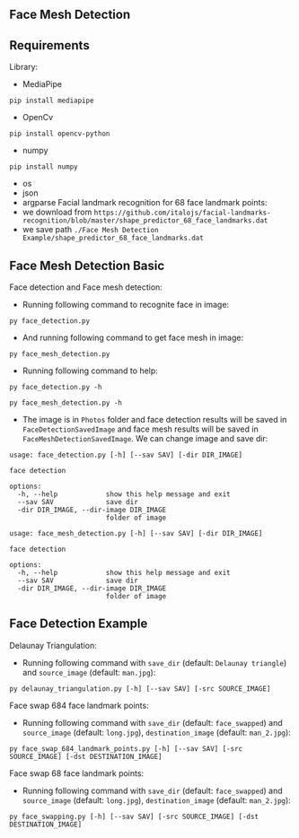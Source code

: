 ## **Face Mesh Detection**

## Requirements
Library:
- MediaPipe
```
pip install mediapipe
```
- OpenCv
```
pip install opencv-python
```
- numpy
```
pip install numpy
```
- os
- json
- argparse
Facial landmark recognition for 68 face landmark points:
- we download from `https://github.com/italojs/facial-landmarks-recognition/blob/master/shape_predictor_68_face_landmarks.dat`
- we save path `./Face Mesh Detection Example/shape_predictor_68_face_landmarks.dat`
## Face Mesh Detection Basic
Face detection and Face mesh detection:
- Running following command to recognite face in image:
```
py face_detection.py
```
- And running following command to get face mesh in image:
```
py face_mesh_detection.py
```
- Running following command to help:
```
py face_detection.py -h
```
```
py face_mesh_detection.py -h
```
- The image is in `Photos` folder and face detection results will be saved in `FaceDetectionSavedImage` and face mesh results will be saved in `FaceMeshDetectionSavedImage`. We can change image and save dir:
```
usage: face_detection.py [-h] [--sav SAV] [-dir DIR_IMAGE]

face detection

options:
  -h, --help            show this help message and exit
  --sav SAV             save dir
  -dir DIR_IMAGE, --dir-image DIR_IMAGE
                        folder of image
```
```
usage: face_mesh_detection.py [-h] [--sav SAV] [-dir DIR_IMAGE]

face detection

options:
  -h, --help            show this help message and exit
  --sav SAV             save dir
  -dir DIR_IMAGE, --dir-image DIR_IMAGE
                        folder of image
```
## Face Detection Example
Delaunay Triangulation:
- Running following command with `save_dir` (default: `Delaunay triangle`) and `source_image` (default: `man.jpg`):
```
py delaunay_triangulation.py [-h] [--sav SAV] [-src SOURCE_IMAGE]
```
Face swap 684 face landmark points:
- Running following command with `save_dir` (default: `face_swapped`) and `source_image` (default: `long.jpg`), `destination_image` (default: `man_2.jpg`):
```
py face_swap_684_landmark_points.py [-h] [--sav SAV] [-src SOURCE_IMAGE] [-dst DESTINATION_IMAGE]
```
Face swap 68 face landmark points:
- Running following command with `save_dir` (default: `face_swapped`) and `source_image` (default: `long.jpg`), `destination_image` (default: `man_2.jpg`):
```
py face_swapping.py [-h] [--sav SAV] [-src SOURCE_IMAGE] [-dst DESTINATION_IMAGE]
```
